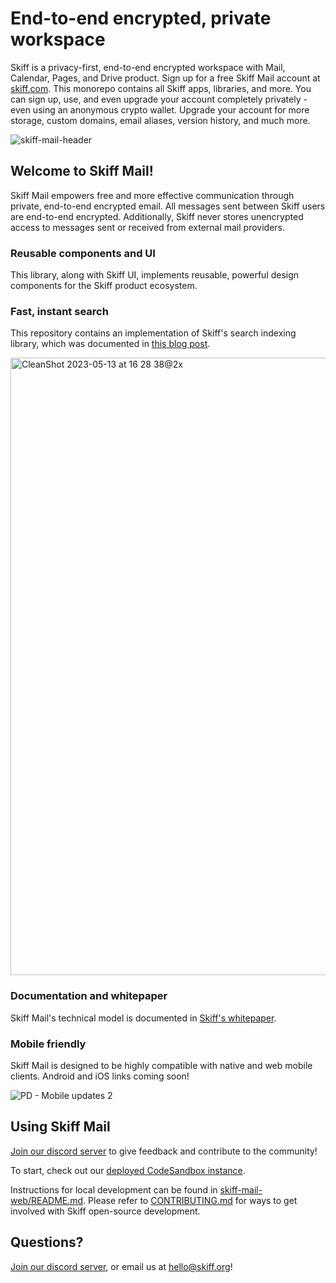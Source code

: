 # End-to-end encrypted, private workspace

Skiff is a privacy-first, end-to-end encrypted workspace with Mail, Calendar, Pages, and Drive product. Sign up for a free Skiff Mail account at [skiff.com](https://skiff.com). This monorepo contains all Skiff apps, libraries, and more. You can sign up, use, and even upgrade your account completely privately - even using an anonymous crypto wallet. Upgrade your account for more storage, custom domains, email aliases, version history, and much more.

![skiff-mail-header](https://github.com/skiff-org/skiff-mail/assets/3527315/9b8b7ee9-9daa-4e4c-b6bc-9a869d574757)

## Welcome to Skiff Mail!

Skiff Mail empowers free and more effective communication through private, end-to-end encrypted email. All messages sent between Skiff users are end-to-end encrypted. Additionally, Skiff never stores unencrypted access to messages sent or received from external mail providers.

### Reusable components and UI

This library, along with Skiff UI, implements reusable, powerful design components for the Skiff product ecosystem.

### Fast, instant search

This repository contains an implementation of Skiff's search indexing library, which was documented in [this blog post](https://skiff.com/blog/private-search).

<img width="988" alt="CleanShot 2023-05-13 at 16 28 38@2x" src="https://github.com/skiff-org/skiff-mail/assets/3527315/c310497c-8e68-44d0-9e81-fe7b7855532c">

### Documentation and whitepaper

Skiff Mail's technical model is documented in [Skiff's whitepaper](https://skiff.com/whitepaper).

### Mobile friendly

Skiff Mail is designed to be highly compatible with native and web mobile clients. Android and iOS links coming soon!

![PD - Mobile updates 2](https://github.com/skiff-org/skiff-mail/assets/3527315/bbddbd84-99ac-4543-897f-483af4158ec3)

## Using Skiff Mail

[Join our discord server](https://discord.com/invite/skiff) to give feedback and contribute to the community!

To start, check out our [deployed CodeSandbox instance](https://codesandbox.io/p/github/skiff-org/skiff-apps/main).

Instructions for local development can be found in [skiff-mail-web/README.md](skiff-mail-web/README.md). Please refer to [CONTRIBUTING.md](CONTRIBUTING.md) for ways to get involved with Skiff open-source development.

## Questions?

[Join our discord server](https://discord.com/invite/skiff), or email us at hello@skiff.org!
